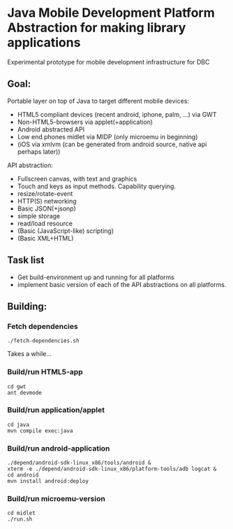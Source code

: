 # Java Mobile Development Platform Abstraction for making library applications

Experimental prototype for mobile development infrastructure for DBC

## Goal: 

Portable layer on top of Java to target different mobile devices:

- HTML5 compliant devices (recent android, iphone, palm, ...) via GWT
- Non-HTML5-browsers via applet(+application)
- Android abstracted API
- Low end phones midlet via MIDP (only microemu in beginning)
- (iOS via xmlvm (can be generated from android source, native api perhaps later))

API abstraction:

- Fullscreen canvas, with text and graphics
- Touch and keys as input methods. Capability querying.
- resize/rotate-event
- HTTP(S) networking
- Basic JSON(+jsonp)
- simple storage
- read/load resource
- (Basic (JavaScript-like) scripting)
- (Basic XML+HTML)

## Task list

- Get build-environment up and running for all platforms
- implement basic version of each of the API abstractions on all platforms.

## Building:

### Fetch dependencies

    ./fetch-dependencies.sh

Takes a while...

### Build/run HTML5-app
  
    cd gwt
    ant devmode

### Build/run application/applet

    cd java
    mvn compile exec:java

### Build/run android-application

    ./depend/android-sdk-linux_x86/tools/android &
    xterm -e ./depend/android-sdk-linux_x86/platform-tools/adb logcat &
    cd android
    mvn install android:deploy

### Build/run microemu-version

    cd midlet
    ./run.sh
